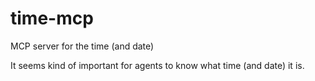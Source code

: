 # time-mcp
MCP server for the time (and date)

It seems kind of important for agents to know what time (and date) it is.
